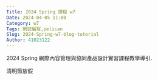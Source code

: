 ```yaml
---
Title: 2024 Spring 課程 w7
Date: 2024-04-05 11:00
Category: w7
Tags: 網誌編寫,pelican
Slug: 2024-Spring-w7-blog-tutorial
Author: 41023122
---
```


2024 Spring 網際內容管理與協同產品設計實習課程教學導引.

<!-- PELICAN_END_SUMMARY -->
清明節放假